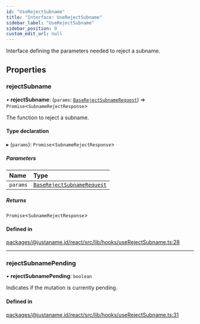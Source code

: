 ```yaml
---
id: "UseRejectSubname"
title: "Interface: UseRejectSubname"
sidebar_label: "UseRejectSubname"
sidebar_position: 0
custom_edit_url: null
---
```


Interface defining the parameters needed to reject a subname.

## Properties

### rejectSubname

• **rejectSubname**: (`params`: [`BaseRejectSubnameRequest`](BaseRejectSubnameRequest.md)) => `Promise`<`SubnameRejectResponse`\>

The function to reject a subname.

#### Type declaration

▸ (`params`): `Promise`<`SubnameRejectResponse`\>

##### Parameters

| Name | Type |
| :------ | :------ |
| `params` | [`BaseRejectSubnameRequest`](BaseRejectSubnameRequest.md) |

##### Returns

`Promise`<`SubnameRejectResponse`\>

#### Defined in

[packages/@justaname.id/react/src/lib/hooks/useRejectSubname.ts:28](https://github.com/JustaName-id/JustaName-sdk/blob/1dd4ff6/packages/@justaname.id/react/src/lib/hooks/useRejectSubname.ts#L28)

___

### rejectSubnamePending

• **rejectSubnamePending**: `boolean`

Indicates if the mutation is currently pending.

#### Defined in

[packages/@justaname.id/react/src/lib/hooks/useRejectSubname.ts:31](https://github.com/JustaName-id/JustaName-sdk/blob/1dd4ff6/packages/@justaname.id/react/src/lib/hooks/useRejectSubname.ts#L31)
